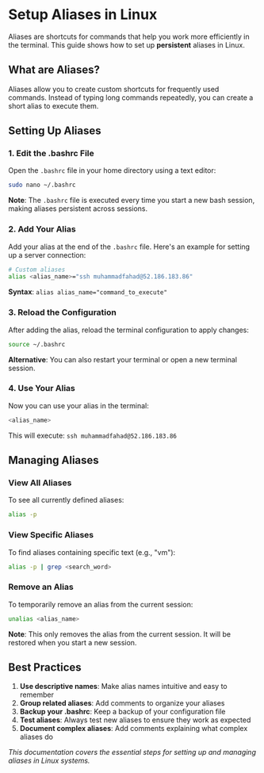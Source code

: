 # Setup Aliases in Linux

Aliases are shortcuts for commands that help you work more efficiently in the terminal. This guide shows how to set up **persistent** aliases in Linux.

## What are Aliases?

Aliases allow you to create custom shortcuts for frequently used commands. Instead of typing long commands repeatedly, you can create a short alias to execute them.

## Setting Up Aliases

### 1. Edit the .bashrc File

Open the `.bashrc` file in your home directory using a text editor:

```bash
sudo nano ~/.bashrc
```

**Note**: The `.bashrc` file is executed every time you start a new bash session, making aliases persistent across sessions.

### 2. Add Your Alias

Add your alias at the end of the `.bashrc` file. Here's an example for setting up a server connection:

```bash
# Custom aliases
alias <alias_name>="ssh muhammadfahad@52.186.183.86"
```

**Syntax**: `alias alias_name="command_to_execute"`

### 3. Reload the Configuration

After adding the alias, reload the terminal configuration to apply changes:

```bash
source ~/.bashrc
```

**Alternative**: You can also restart your terminal or open a new terminal session.

### 4. Use Your Alias

Now you can use your alias in the terminal:

```bash
<alias_name>
```

This will execute: `ssh muhammadfahad@52.186.183.86`

## Managing Aliases

### View All Aliases

To see all currently defined aliases:

```bash
alias -p
```

### View Specific Aliases

To find aliases containing specific text (e.g., "vm"):

```bash
alias -p | grep <search_word>
```

### Remove an Alias

To temporarily remove an alias from the current session:

```bash
unalias <alias_name>
```

**Note**: This only removes the alias from the current session. It will be restored when you start a new session.

## Best Practices

1. **Use descriptive names**: Make alias names intuitive and easy to remember
2. **Group related aliases**: Add comments to organize your aliases
3. **Backup your .bashrc**: Keep a backup of your configuration file
4. **Test aliases**: Always test new aliases to ensure they work as expected
5. **Document complex aliases**: Add comments explaining what complex aliases do

*This documentation covers the essential steps for setting up and managing aliases in Linux systems.*